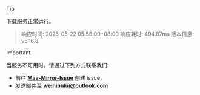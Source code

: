 > [!TIP]
下载服务正常运行。


> 响应时间: 2025-05-22 05:58:09+08:00
> 响应耗时: 494.87ms
> 版本信息: v5.16.8

> [!IMPORTANT]
> 当服务不可用时，请通过下列方式联系我们: 
> - 前往 **[Maa-Mirror-Issue](https://github.com/MaaMirror/Maa-Mirror-Issue/issues)** 创建 issue
> - 发送邮件至 **<a href="mailto:weinibuliu@outlook.com">weinibuliu@outlook.com</a>**